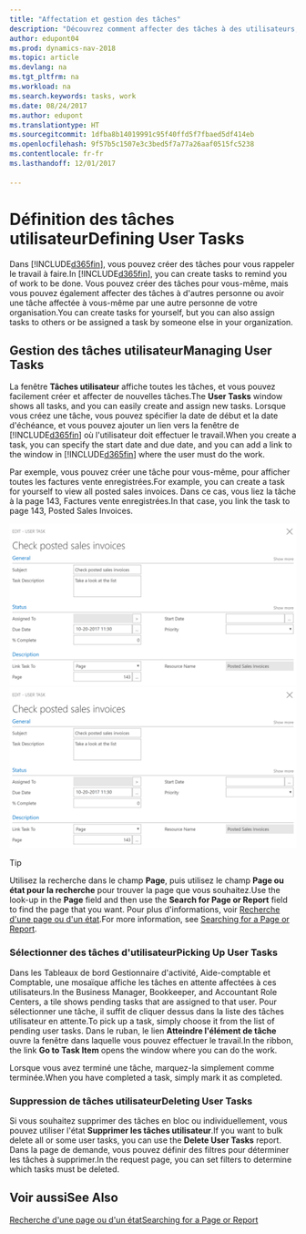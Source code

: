 ```yaml
---
title: "Affectation et gestion des tâches"
description: "Découvrez comment affecter des tâches à des utilisateurs, y compris votre comptable, dans Dynamics NAV"
author: edupont04
ms.prod: dynamics-nav-2018
ms.topic: article
ms.devlang: na
ms.tgt_pltfrm: na
ms.workload: na
ms.search.keywords: tasks, work
ms.date: 08/24/2017
ms.author: edupont
ms.translationtype: HT
ms.sourcegitcommit: 1dfba8b14019991c95f40ffd5f7fbaed5df414eb
ms.openlocfilehash: 9f57b5c1507e3c3bed5f7a77a26aaf0515fc5238
ms.contentlocale: fr-fr
ms.lasthandoff: 12/01/2017

---
```

# <a name="defining-user-tasks"></a><span data-ttu-id="23820-103">Définition des tâches utilisateur</span><span class="sxs-lookup"><span data-stu-id="23820-103">Defining User Tasks</span></span>
<span data-ttu-id="23820-104">Dans [!INCLUDE[d365fin](includes/d365fin_md.md)], vous pouvez créer des tâches pour vous rappeler le travail à faire.</span><span class="sxs-lookup"><span data-stu-id="23820-104">In [!INCLUDE[d365fin](includes/d365fin_md.md)], you can create tasks to remind you of work to be done.</span></span> <span data-ttu-id="23820-105">Vous pouvez créer des tâches pour vous-même, mais vous pouvez également affecter des tâches à d'autres personne ou avoir une tâche affectée à vous-même par une autre personne de votre organisation.</span><span class="sxs-lookup"><span data-stu-id="23820-105">You can create tasks for yourself, but you can also assign tasks to others or be assigned a task by someone else in your organization.</span></span>  

## <a name="managing-user-tasks"></a><span data-ttu-id="23820-106">Gestion des tâches utilisateur</span><span class="sxs-lookup"><span data-stu-id="23820-106">Managing User Tasks</span></span>
<span data-ttu-id="23820-107">La fenêtre **Tâches utilisateur** affiche toutes les tâches, et vous pouvez facilement créer et affecter de nouvelles tâches.</span><span class="sxs-lookup"><span data-stu-id="23820-107">The **User Tasks** window shows all tasks, and you can easily create and assign new tasks.</span></span> <span data-ttu-id="23820-108">Lorsque vous créez une tâche, vous pouvez spécifier la date de début et la date d'échéance, et vous pouvez ajouter un lien vers la fenêtre de [!INCLUDE[d365fin](includes/d365fin_md.md)] où l'utilisateur doit effectuer le travail.</span><span class="sxs-lookup"><span data-stu-id="23820-108">When you create a task, you can specify the start date and due date, and you can add a link to the window in [!INCLUDE[d365fin](includes/d365fin_md.md)] where the user must do the work.</span></span>  

<span data-ttu-id="23820-109">Par exemple, vous pouvez créer une tâche pour vous-même, pour afficher toutes les factures vente enregistrées.</span><span class="sxs-lookup"><span data-stu-id="23820-109">For example, you can create a task for yourself to view all posted sales invoices.</span></span> <span data-ttu-id="23820-110">Dans ce cas, vous liez la tâche à la page 143, Factures vente enregistrées.</span><span class="sxs-lookup"><span data-stu-id="23820-110">In that case, you link the task to page 143, Posted Sales Invoices.</span></span>  

<span data-ttu-id="23820-111">![Exemple d'une tâche d'utilisateur](media/across-user-tasks/sample-user-task.png "Exemple d'une tâche d'utilisateur")</span><span class="sxs-lookup"><span data-stu-id="23820-111">![Example of a User Task](media/across-user-tasks/sample-user-task.png "Example of a user task")</span></span>

> [!TIP]  
>  <span data-ttu-id="23820-112">Utilisez la recherche dans le champ **Page**, puis utilisez le champ **Page ou état pour la recherche** pour trouver la page que vous souhaitez.</span><span class="sxs-lookup"><span data-stu-id="23820-112">Use the look-up in the **Page** field and then use the **Search for Page or Report** field to find the page that you want.</span></span> <span data-ttu-id="23820-113">Pour plus d'informations, voir [Recherche d'une page ou d'un état](ui-search.md).</span><span class="sxs-lookup"><span data-stu-id="23820-113">For more information, see [Searching for a Page or Report](ui-search.md).</span></span>  

### <a name="picking-up-user-tasks"></a><span data-ttu-id="23820-114">Sélectionner des tâches d'utilisateur</span><span class="sxs-lookup"><span data-stu-id="23820-114">Picking Up User Tasks</span></span>
<span data-ttu-id="23820-115">Dans les Tableaux de bord Gestionnaire d'activité, Aide-comptable et Comptable, une mosaïque affiche les tâches en attente affectées à ces utilisateurs.</span><span class="sxs-lookup"><span data-stu-id="23820-115">In the Business Manager, Bookkeeper, and Accountant Role Centers, a tile shows pending tasks that are assigned to that user.</span></span> <span data-ttu-id="23820-116">Pour sélectionner une tâche, il suffit de cliquer dessus dans la liste des tâches utilisateur en attente.</span><span class="sxs-lookup"><span data-stu-id="23820-116">To pick up a task, simply choose it from the list of pending user tasks.</span></span> <span data-ttu-id="23820-117">Dans le ruban, le lien **Atteindre l'élément de tâche** ouvre la fenêtre dans laquelle vous pouvez effectuer le travail.</span><span class="sxs-lookup"><span data-stu-id="23820-117">In the ribbon, the link **Go to Task Item** opens the window where you can do the work.</span></span>  

<span data-ttu-id="23820-118">Lorsque vous avez terminé une tâche, marquez-la simplement comme terminée.</span><span class="sxs-lookup"><span data-stu-id="23820-118">When you have completed a task, simply mark it as completed.</span></span>  

### <a name="deleting-user-tasks"></a><span data-ttu-id="23820-119">Suppression de tâches utilisateur</span><span class="sxs-lookup"><span data-stu-id="23820-119">Deleting User Tasks</span></span>
<span data-ttu-id="23820-120">Si vous souhaitez supprimer des tâches en bloc ou individuellement, vous pouvez utiliser l'état **Supprimer les tâches utilisateur**.</span><span class="sxs-lookup"><span data-stu-id="23820-120">If you want to bulk delete all or some user tasks, you can use the **Delete User Tasks** report.</span></span> <span data-ttu-id="23820-121">Dans la page de demande, vous pouvez définir des filtres pour déterminer les tâches à supprimer.</span><span class="sxs-lookup"><span data-stu-id="23820-121">In the request page, you can set filters to determine which tasks must be deleted.</span></span>  

## <a name="see-also"></a><span data-ttu-id="23820-122">Voir aussi</span><span class="sxs-lookup"><span data-stu-id="23820-122">See Also</span></span>
[<span data-ttu-id="23820-123">Recherche d'une page ou d'un état</span><span class="sxs-lookup"><span data-stu-id="23820-123">Searching for a Page or Report</span></span>](ui-search.md)  

